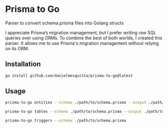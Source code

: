 # Prisma to Go

Parser to convert schema.prisma files into Golang structs

I appreciate Prisma’s migration management, but I prefer writing raw SQL queries over using ORMs. To combine the best of both worlds, I created this parser. It allows me to use Prisma's migration management without relying on its ORM.

## Installation

```bash
go install github.com/danielmesquitta/prisma-to-go@latest
```

## Usage

```bash
prisma-to-go entities --schema ./path/to/schema.prisma --output ./path/to/output/dir
```

```bash
prisma-to-go tables --schema ./path/to/schema.prisma --output ./path/to/output/dir
```

```bash
prisma-to-go triggers --schema ./path/to/schema.prisma
```
